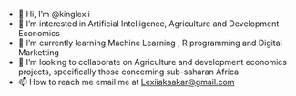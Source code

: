 - 👋 Hi, I’m @kinglexii
- 👀 I’m interested in Artificial Intelligence, Agriculture and Development Economics
- 🌱 I’m currently learning Machine Learning , R programming and Digital Marketting
- 💞️ I’m looking to collaborate on Agriculture and development economics projects, specifically those concerning sub-saharan Africa
- 📫 How to reach me email me at Lexiiakaakar@gmail.com

<!---
kinglexii/kinglexii is a ✨ special ✨ repository because its `README.md` (this file) appears on your GitHub profile.
You can click the Preview link to take a look at your changes.
--->
